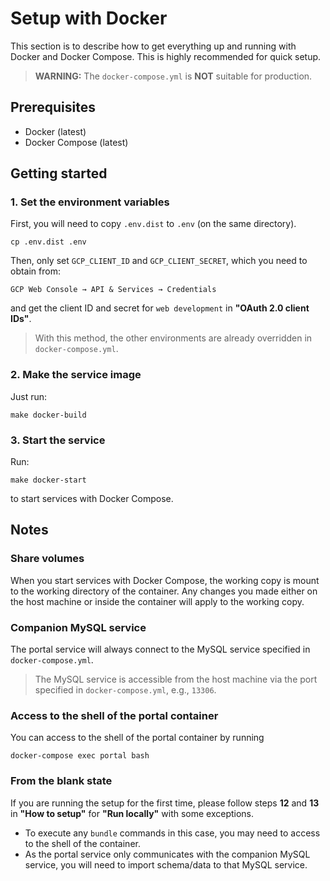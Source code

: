 # Setup with Docker

This section is to describe how to get everything up and running with Docker and
Docker Compose. This is highly recommended for quick setup.

> **WARNING:** The `docker-compose.yml` is **NOT** suitable for production.

## Prerequisites

* Docker (latest)
* Docker Compose (latest)

## Getting started

### 1. Set the environment variables

First, you will need to copy `.env.dist` to `.env` (on the same directory).

```
cp .env.dist .env
```

Then, only set `GCP_CLIENT_ID` and `GCP_CLIENT_SECRET`, which you need to obtain from:

```
GCP Web Console → API & Services → Credentials
```

and get the client ID and secret for `web development` in **"OAuth 2.0 client IDs"**.

> With this method, the other environments are already overridden in `docker-compose.yml`.

### 2. Make the service image

Just run:
```
make docker-build
```

### 3. Start the service

Run:
```
make docker-start
```
to start services with Docker Compose.

## Notes

### Share volumes

When you start services with Docker Compose, the working copy is mount to the
working directory of the container. Any changes you made either on the host
machine or inside the container will apply to the working copy.

### Companion MySQL service

The portal service will always connect to the MySQL service specified in `docker-compose.yml`.

> The MySQL service is accessible from the host machine via the port specified
> in `docker-compose.yml`, e.g., `13306`.

### Access to the shell of the portal container

You can access to the shell of the portal container by running

```
docker-compose exec portal bash
```

### From the blank state

If you are running the setup for the first time, please follow steps **12** and **13** in **"How to setup"** for **"Run locally"** with some exceptions.

* To execute any `bundle` commands in this case, you may need to access to the
  shell of the container.
* As the portal service only communicates with the companion MySQL service, you
  will need to import schema/data to that MySQL service.
